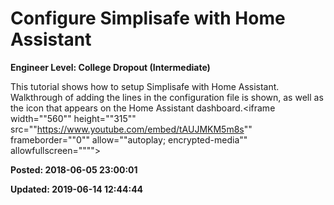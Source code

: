 # Configure Simplisafe with Home Assistant

**Engineer Level: College Dropout (Intermediate)** 

 This tutorial shows how to setup Simplisafe with Home Assistant. Walkthrough of adding the lines in the configuration file is shown, as well as the icon that appears on the Home Assistant dashboard.<iframe width=""560"" height=""315"" src=""https://www.youtube.com/embed/tAUJMKM5m8s"" frameborder=""0"" allow=""autoplay; encrypted-media"" allowfullscreen=""""></iframe>


**Posted: 2018-06-05 23:00:01** 

**Updated: 2019-06-14 12:44:44** 


